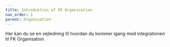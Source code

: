 ```yaml
---
title: Introduktion af FK Organisation
nav_order: 1
parent: Organisation
---
```


Her kan du se en vejledning til hvordan du kommer igang med integrationen til FK Organisation

